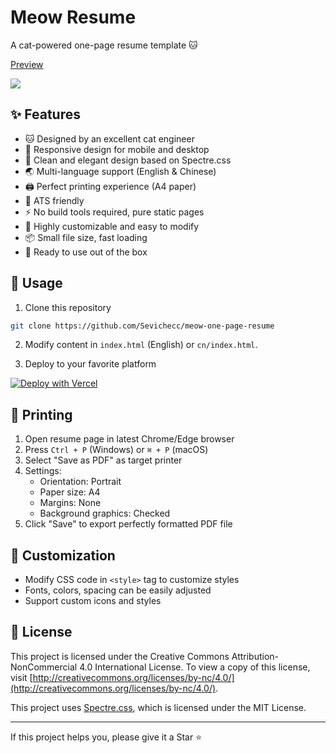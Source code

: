 # Meow Resume

A cat-powered one-page resume template 🐱

[Preview](https://meow.seviche.cc)

![](./example.png)

## ✨ Features

- 🐱 Designed by an excellent cat engineer
- 📱 Responsive design for mobile and desktop
- 🎨 Clean and elegant design based on Spectre.css
- 🌏 Multi-language support (English & Chinese)
- 🖨️ Perfect printing experience (A4 paper)
- 🤖 ATS friendly
- ⚡️ No build tools required, pure static pages
- 🎯 Highly customizable and easy to modify
- 📦 Small file size, fast loading
- 🎉 Ready to use out of the box

## 🚀 Usage

1. Clone this repository
```bash
git clone https://github.com/Sevichecc/meow-one-page-resume
```

2. Modify content in  `index.html` (English) or `cn/index.html`.

3. Deploy to your favorite platform

[![Deploy with Vercel](https://vercel.com/button)](https://vercel.com/new/clone?repository-url=https%3A%2F%2Fgithub.com%2FSevichecc%2Fmeow-one-page-resume)

## 📄 Printing

1. Open resume page in latest Chrome/Edge browser
2. Press `Ctrl + P` (Windows) or `⌘ + P` (macOS)
3. Select "Save as PDF" as target printer
4. Settings:
   - Orientation: Portrait
   - Paper size: A4
   - Margins: None
   - Background graphics: Checked
5. Click "Save" to export perfectly formatted PDF file

## 🎨 Customization

- Modify CSS code in `<style>` tag to customize styles
- Fonts, colors, spacing can be easily adjusted
- Support custom icons and styles

## 📝 License

This project is licensed under the Creative Commons Attribution-NonCommercial 4.0 International License. To view a copy of this license, visit [http://creativecommons.org/licenses/by-nc/4.0/](http://creativecommons.org/licenses/by-nc/4.0/).

This project uses [Spectre.css](https://picturepan2.github.io/spectre/), which is licensed under the MIT License.

---

If this project helps you, please give it a Star ⭐️